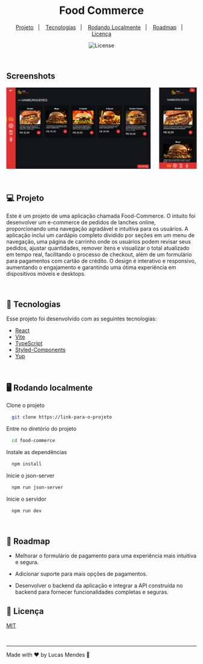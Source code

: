 <h1 align="center"> Food Commerce </h1>

<p align="center">
  <a href="#-projeto">Projeto</a>&nbsp;&nbsp;&nbsp;|&nbsp;&nbsp;&nbsp;
  <a href="#-tecnologias">Tecnologias</a>&nbsp;&nbsp;&nbsp;|&nbsp;&nbsp;&nbsp;
  <a href="#-rodando-localmente">Rodando Localmente</a>&nbsp;&nbsp;&nbsp;|&nbsp;&nbsp;&nbsp;
  <a href="#-roadmap">Roadmap</a>&nbsp;&nbsp;&nbsp;|&nbsp;&nbsp;&nbsp;
  <a href="#-licença">Licença</a>
</p>

<p align="center">
  <img alt="License" src="https://img.shields.io/static/v1?label=license&message=MIT&color=49AA26&labelColor=000000">
</p>

<br>

## Screenshots

![App Screenshot](project.png)

<br>

## 💻 Projeto

Este é um projeto de uma aplicação chamada Food-Commerce. O intuito foi desenvolver um e-commerce de pedidos de lanches online, proporcionando uma navegação agradável e intuitiva para os usuários. A aplicação inclui um cardápio completo dividido por seções em um menu de navegação, uma página de carrinho onde os usuários podem revisar seus pedidos, ajustar quantidades, remover itens e visualizar o total atualizado em tempo real, facilitando o processo de checkout, além de um formulário para pagamentos com cartão de crédito. O design é interativo e responsivo, aumentando o engajamento e garantindo uma ótima experiência em dispositivos móveis e desktops.

<br>

## 🚀 Tecnologias

Esse projeto foi desenvolvido com as seguintes tecnologias:

-  [React](https://reactjs.org/)
-  [Vite](https://vitejs.dev/)
-  [TypeScript](https://www.typescriptlang.org/)
-  [Styled-Components](https://styled-components.com/)
-  [Yup](https://github.com/jquense/yup)

<br>

## 🖥️ Rodando localmente

Clone o projeto

```bash
  git clone https://link-para-o-projeto
```

Entre no diretório do projeto

```bash
  cd food-commerce
```

Instale as dependências

```bash
  npm install
```

Inicie o json-server

```bash
  npm run json-server
```

Inicie o servidor

```bash
  npm run dev
```

<br>

## 📝 Roadmap

-  Melhorar o formulário de pagamento para uma experiência mais intuitiva e segura.

-  Adicionar suporte para mais opções de pagamentos.

-  Desenvolver o backend da aplicação e integrar a API construída no backend para fornecer funcionalidades completas e seguras.

## 📜 Licença

[MIT](https://choosealicense.com/licenses/mit/)

<br>

---

Made with ♥ by Lucas Mendes :wave:

